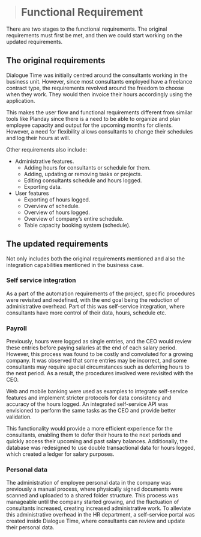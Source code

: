 > # Functional Requirement

There are two stages to the functional requirements. The original requirements must first be met, and then we
could start working on the updated requirements.

## The original requirements

Dialogue Time was initially centred around the consultants working in the business unit. However, since most
consultants employed have a freelance contract type, the requirements revolved around the freedom to choose
when they work. They would then invoice their hours accordingly using the application.

This makes the user flow and functional requirements different from similar tools like Planday since there is a
need to be able to organize and plan employee capacity and output for the upcoming months for clients.
However, a need for flexibility allows consultants to change their schedules and log their hours at will.

Other requirements also include:

- Administrative features.
  - Adding hours for consultants or schedule for them.
  - Adding, updating or removing tasks or projects.
  - Editing consultants schedule and hours logged.
  - Exporting data.
- User features
  - Exporting of hours logged.
  - Overview of schedule.
  - Overview of hours logged.
  - Overview of company’s entire schedule.
  - Table capacity booking system (schedule).

## The updated requirements

Not only includes both the original requirements mentioned and also the integration capabilities mentioned in the
business case.

### Self service integration

As a part of the automation requirements of the project, specific procedures were revisited and redefined, with
the end goal being the reduction of administrative overhead. Part of this was self-service integration, where
consultants have more control of their data, hours, schedule etc.

### Payroll

Previously, hours were logged as single entries, and the CEO would review these entries before paying salaries at the end of each salary period. However, this process was found to be costly and convoluted for a growing company. It was observed that some entries may be incorrect, and some consultants may require special circumstances such as deferring hours to the next period. As a result, the procedures involved were revisited with the CEO.

Web and mobile banking were used as examples to integrate self-service features and implement stricter protocols for data consistency and accuracy of the hours logged. An integrated self-service API was envisioned to perform the same tasks as the CEO and provide better validation.

This functionality would provide a more efficient experience for the consultants, enabling them to defer their hours to the next periods and quickly access their upcoming and past salary balances. Additionally, the database was redesigned to use double transactional data for hours logged, which created a ledger for salary purposes.

### Personal data

The administration of employee personal data in the company was previously a manual process, where physically signed documents were scanned and uploaded to a shared folder structure. This process was manageable until the company started growing, and the fluctuation of consultants increased, creating increased administrative work. To alleviate this administrative overhead in the HR department, a self-service portal was created inside Dialogue Time, where consultants can review and update their personal data.
